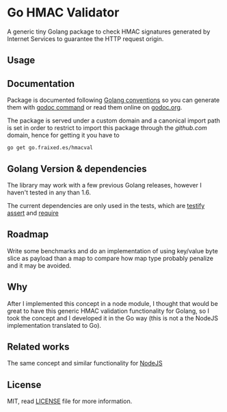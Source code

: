 Go HMAC Validator
=================

A generic tiny Golang package to check HMAC signatures generated by Internet Services to guarantee the HTTP request origin.

## Usage


## Documentation

Package is documented following [Golang conventions](http://blog.golang.org/godoc-documenting-go-code) so you can generate them with [godoc command](https://godoc.org/golang.org/x/tools/cmd/godoc) or read them online on [godoc.org](https://godoc.org/go.fraixed.es/hmacval).


The package is served under a custom domain and a canonical import path is set in order to restrict to import this package through the _github.com_ domain, hence for getting it you have to 

`go get go.fraixed.es/hmacval`

## Golang Version & dependencies

The library may work with a few previous Golang releases, however I haven't tested in any than 1.6.

The current dependencies are only used in the tests, which are [testify](https://godoc.org/github.com/stretchr/testify) [assert](https://godoc.org/github.com/stretchr/testify/assert) and [require](https://godoc.org/github.com/stretchr/testify/require)

## Roadmap

Write some benchmarks and do an implementation of using key/value byte slice as payload than a map to compare how map type probably penalize and it may be avoided.

## Why

After I implemented this concept in a node module, I thought that would be great to have this generic HMAC validation functionality for Golang, so I took the concept and I developed it in the Go way (this is not a the NodeJS implementation translated to Go).

## Related works

The same concept and similar functionality for [NodeJS](https://github.com/ifraixedes/node-hmac-validator)

## License

MIT, read [LICENSE](https://github.com/ifraixedes/go-hmac-validator/blob/master/LICENSE) file for more information.
